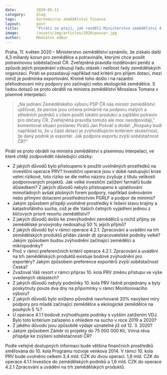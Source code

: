 ```yaml
---
date:         2020-05-11
category:     blog
tags:         koronavirus zemědělství finance
layout:       post
title:        "Piráti se ptají, jak rozdělí Ministerstvo zemědělství 4,3 miliardy korun na podporu soběstačnosti"
image:        /assets/img/articles/2020/posvar.jpg
author:       Mediální odbor
---  
```

 
 

Praha, 11. květen 2020 – Ministerstvo zemědělství oznámilo, že získalo další 4,3 miliardy korun pro zemědělce a potravináře, kterými chce posílit potravinovou soběstačnost ČR. Zveřejněná pravidla rozdělování peněz a způsob jejich projednání vzbuzují řadu otázek i nelibost řady zemědělských organizací. Piráti se pozastavují například nad kritérii pro příjem dotací, mezi nimiž je podmínka exportování. Kromě toho došlo i na razantní přehodnocení míry podpory pro začínající nebo ekologické zemědělce. S řadou dotazů se proto obrátili na ministra zemědělství Miroslava Tomana v písemné interpelaci.

> „Na jednání Zemědělského výboru PSP ČR nás ministr zemědělství ujišťoval, že peníze jsou určena primárně na podporu malých a středních podniků s cílem posílit lokální produkci a zajištění potravin pro občany ČR. Zveřejněná pravidla tomuto ale moc neodpovídají,” komentoval situaci poslanec Pirátů Jan Pošvář a dodal: „Rozpaky budí například to, že u části dotací je zvýhodňujícím kritériem skutečnost, že daný podnik je exportér. Jak podpora exportu zvýší soběstačnost ČR?”

Piráti se proto obrátili na ministra zemědělství s písemnou interpelací, ve které chtějí zodpovědět následující otázky:

* Z jakých důvodů bylo přistoupeno k použití uvolněných prostředků na investiční operace PRV? Investiční operace jsou v době nastupující krize velmi rizikové, toto riziko se dle mého názoru zvyšuje z titulu velikosti podporovaných projektů. Jak velké investiční zatížení farmářů bude důsledkem? Z jakých důvodů nebylo přistoupeno k uplatňování mimořádných avšak plošných forem podpory, například úvěrováním nebo přímými dotacemi prostřednictvím PGRLF a podpor de minimis?
* Jakým způsobem přispějí uvolněné prostředky k řešení stavu krajiny a katastrofálního sucha, což je dle Vašich četných vyjádření jednou z klíčových priorit resortu zemědělství?
* Z jakých důvodů došlo ke znevýhodnění zemědělců u nichž příjmy ze zemědělské prvovýroby nedosahují 50 % jejich příjmů?
* Z jakých důvodů byl v rámci operace 4.2.1. Zpracování a uvádění na trh zemědělských produktů přidán záměr d) zpracovatelské podniky velké? Jakým způsobem budou zvýhodnění začínající zemědělci a mikropodniky?
* Proč v rámci preferenčních kritérií operace 4.2.1. Zpracování a uvádění na trh zemědělských produktů existuje bodové zvýhodnění pro exportéry? Jakým způsobem preference exportérů zvýší soběstačnost Česka?
* Zvažoval Váš resort v rámci příprav 10. kola PRV změnu přístupu ve výše uvedených oblastech?
* Z jakých důvodů nebyly podmínky 10. kola PRV řádně projednány a byly poskytnuty pouze dva dny na připomínky v rámci Monitorovacího výboru?
* Z jakých důvodů bylo sníženo původně navrhované 20% navýšení míry podpory pro mladé začínající zemědělce a ekologické zemědělce na pouhých 5 %?
* U operace 4.1.1 bodově zvýhodňujete podniky s vyšším zatížením VDJ. Bylo toto kritérium zařazeno s ohledem na sucho v roce 2019 a 2020?
* Z jakého důvodu jsou způsobilé výdaje uznatelné již od 12. 3. 2020?
* Jakým způsobem Záměr n) projekty do 75 000 000 Kč; Vinná réva přispěje ke zvýšení soběstačnosti ČR? 

Podle veřejně dostupných informací bude většina finančních prostředků směřována do 10. kola Programu rozvoje venkova 2014. V rámci 10. kola PRV bude uvolněno celkem 3,4 mld. CZK do dvou operací. 1,8 mld. CZK do operace 4.1.1 Investice do zemědělských podniků a 1,6 mld. CZK do operace 4.2.1 Zpracování a uvádění na trh zemědělských produktů. 

